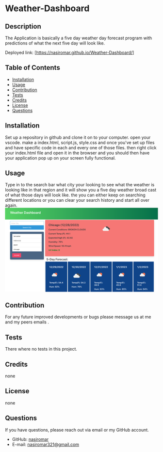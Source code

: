 
# Weather-Dashboard 
  
## Description
The Application is basically a five day weather day forecast program    with predictions of what the next five day will look like.

Deployed link:  [https://nasiromar.github.io/Weather-Dashboard/]
               
## Table of Contents
* [Installation](#installation)
* [Usage](#usage)
* [Contribution](#contribution)
* [Tests](#tests)
* [Credits](#credits)
* [License](#license)
* [Questions](#questions)
## Installation
Set up a repository in github and clone it on to your computer. open your vscode. make a index.html, script.js, style.css and once you've set up files and have specific code in each and every one of those files. then right click your index.html file and open it in the browser and you should then have your application pop up on your screen fully functional.
## Usage
Type in to the search bar what city your looking to see what the weather is looking like in that region and it will show you a five day weather broad cast of what those days will look like. the you can either keep on searching different locations or you can clear your search history and start all over again.
![Project Screenshot](./assets/wd.png)
## Contribution
For any future improved developments or bugs please message us at me and my peers emails .
## Tests
There where no tests in this project. 
## Credits
none
## License
none

## Questions
If you have questions, please reach out via email or my GitHub account.
* GitHub: [nasiromar](https://github.com/nasiromar)
* E-mail: [nasiromar321@gmail.com](mailto:nasiromar321@gmail.com)


    
